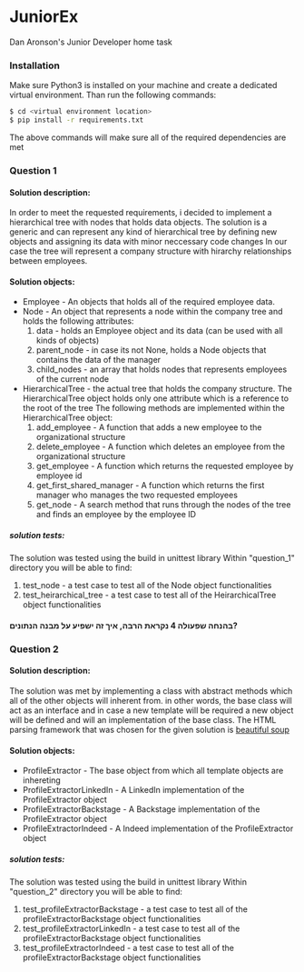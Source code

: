 # JuniorEx

Dan Aronson's Junior Developer home task

### Installation

Make sure Python3 is installed on your machine and create a dedicated virtual environment.
Than run the following commands:

```sh
$ cd <virtual environment location>
$ pip install -r requirements.txt
```
The above commands will make sure all of the required dependencies are met

### Question 1

#### Solution description:

In order to meet the requested requirements, i decided to implement a hierarchical tree with nodes that holds data objects.
The solution is a generic and can represent any kind of hierarchical tree by defining new objects and assigning its data with minor neccessary code changes
In our case the tree will represent a company structure with hirarchy relationships between employees.

#### Solution objects:
  - Employee - An objects that holds all of the required employee data.
  - Node - An object that represents a node within the company tree and holds the following attributes:
    1. data - holds an Employee object and its data (can be used with all kinds of objects)
    2. parent_node - in case its not None, holds a Node objects that contains the data of the manager
    3. child_nodes - an array that holds nodes that represents employees of the current node
  - HierarchicalTree - the actual tree that holds the company structure.
    The HierarchicalTree object holds only one attribute which is a reference to the root of the tree
    The following methods are implemented within the HierarchicalTree object:
    1. add_employee - A function that adds a new employee to the organizational structure
    2. delete_employee - A function which deletes an employee from the organizational structure
    3. get_employee - A function which returns the requested employee by employee id
    4. get_first_shared_manager - A function which returns the first manager who manages the two requested employees
    5. get_node - A search method that runs through the nodes of the tree and finds an employee by the employee ID

##### solution tests:

The solution was tested using the build in unittest library
Within "question_1" directory you will be able to find:
1. test_node - a test case to test all of the Node object functionalities
2. test_heirarchical_tree - a test case to test all of the HeirarchicalTree object functionalities

#### בהנחה שפעולה 4 נקראת הרבה, איך זה ישפיע על מבנה הנתונים?


### Question 2

#### Solution description:
The solution was met by implementing a class with abstract methods which all of the other objects will inherent from. in other words, the base class will act as an interface and in case a new template will be required a new object will be defined and will an implementation of the base class.
The HTML parsing framework that was chosen for the given solution is
[beautiful soup](https://www.crummy.com/software/BeautifulSoup/bs4/doc/)
 


#### Solution objects:
  - ProfileExtractor - The base object from which all template objects are inhereting
  - ProfileExtractorLinkedIn - A LinkedIn implementation of the ProfileExtractor object
  - ProfileExtractorBackstage - A Backstage implementation of the ProfileExtractor object
  - ProfileExtractorIndeed - A Indeed implementation of the ProfileExtractor object
##### solution tests:

The solution was tested using the build in unittest library
Within "question_2" directory you will be able to find:
1. test_profileExtractorBackstage - a test case to test all of the profileExtractorBackstage object functionalities
2. test_profileExtractorLinkedIn - a test case to test all of the profileExtractorBackstage object functionalities
3. test_profileExtractorIndeed - a test case to test all of the profileExtractorBackstage object functionalities

